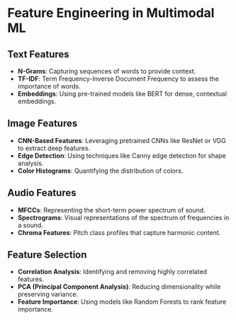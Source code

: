 # Feature Engineering in Multimodal ML

## Text Features

- **N-Grams**: Capturing sequences of words to provide context.
- **TF-IDF**: Term Frequency-Inverse Document Frequency to assess the importance of words.
- **Embeddings**: Using pre-trained models like BERT for dense, contextual embeddings.

## Image Features

- **CNN-Based Features**: Leveraging pretrained CNNs like ResNet or VGG to extract deep features.
- **Edge Detection**: Using techniques like Canny edge detection for shape analysis.
- **Color Histograms**: Quantifying the distribution of colors.

## Audio Features

- **MFCCs**: Representing the short-term power spectrum of sound.
- **Spectrograms**: Visual representations of the spectrum of frequencies in a sound.
- **Chroma Features**: Pitch class profiles that capture harmonic content.

## Feature Selection

- **Correlation Analysis**: Identifying and removing highly correlated features.
- **PCA (Principal Component Analysis)**: Reducing dimensionality while preserving variance.
- **Feature Importance**: Using models like Random Forests to rank feature importance.

